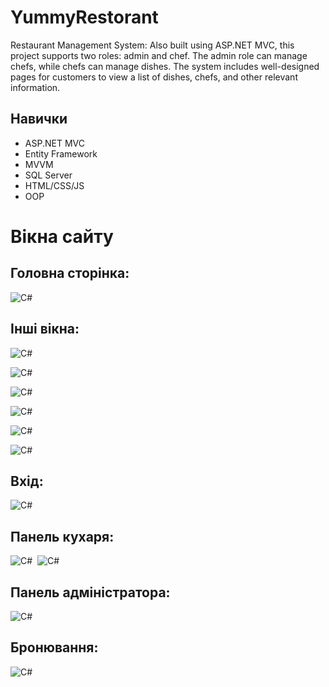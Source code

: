 # YummyRestorant

Restaurant Management System: Also built using ASP.NET MVC, this project supports two roles: admin and chef. The admin role can manage chefs, while chefs can manage dishes. The system includes well-designed pages for customers to view a list of dishes, chefs, and other relevant information.

## Навички

* ASP.NET MVC
* Entity Framework
* MVVM
* SQL Server
* HTML/CSS/JS
* OOP

# Вікна сайту

## Головна сторінка:
<img src="https://github.com/RomaPLETiuk/YummyRestorant/blob/master/photo/F1.png" title="C#"/>&nbsp;

## Інші вікна:
<img src="https://github.com/RomaPLETiuk/YummyRestorant/blob/master/photo/F2.png" title="C#"/>&nbsp;

<img src="https://github.com/RomaPLETiuk/YummyRestorant/blob/master/photo/F3.png" title="C#"/>&nbsp;

<img src="https://github.com/RomaPLETiuk/YummyRestorant/blob/master/photo/F4.png" title="C#"/>&nbsp;

<img src="https://github.com/RomaPLETiuk/YummyRestorant/blob/master/photo/F5.png" title="C#"/>&nbsp;

<img src="https://github.com/RomaPLETiuk/YummyRestorant/blob/master/photo/F11.png" title="C#"/>&nbsp;

<img src="https://github.com/RomaPLETiuk/YummyRestorant/blob/master/photo/F12.png" title="C#"/>&nbsp;

## Вхід:
<img src="https://github.com/RomaPLETiuk/YummyRestorant/blob/master/photo/F8.png" title="C#"/>&nbsp;

## Панель кухаря:
<img src="https://github.com/RomaPLETiuk/YummyRestorant/blob/master/photo/F9.png" title="C#"/>&nbsp;
<img src="https://github.com/RomaPLETiuk/YummyRestorant/blob/master/photo/F10.png" title="C#"/>&nbsp;

## Панель адміністратора:
<img src="https://github.com/RomaPLETiuk/YummyRestorant/blob/master/photo/F7.png" title="C#"/>&nbsp;

## Бронювання:
<img src="https://github.com/RomaPLETiuk/YummyRestorant/blob/master/photo/F13.png" title="C#"/>&nbsp;


